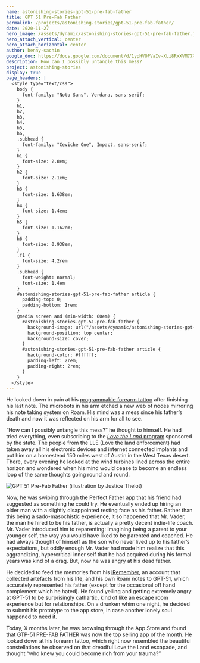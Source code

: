 ```yaml
---
name: astonishing-stories-gpt-51-pre-fab-father
title: GPT 51 Pre-Fab Father
permalink: /projects/astonishing-stories/gpt-51-pre-fab-father/
date: 2020-11-27
hero_image: /assets/dynamic/astonishing-stories-gpt-51-pre-fab-father.jpg
hero_attach_vertical: center
hero_attach_horizontal: center
author: benny-sachin
google_doc: https://docs.google.com/document/d/1ypHVOPVaIv-XLi8RxXVM77XIdwEy266-viriWmlBNAg/edit
description: How can I possibly untangle this mess?
project: astonishing-stories
display: true
page_headers: |
  <style type="text/css">
    body {
      font-family: "Noto Sans", Verdana, sans-serif;
    }
    h1,
    h2,
    h3,
    h4,
    h5,
    h6,
    .subhead {
      font-family: "Ceviche One", Impact, sans-serif;
    }
    h1 {
      font-size: 2.8em;
    }
    h2 {
      font-size: 2.1em;
    }
    h3 {
      font-size: 1.638em;
    }
    h4 {
      font-size: 1.4em;
    }
    h5 {
      font-size: 1.162em;
    }
    h6 {
      font-size: 0.938em;
    }
    .f1 {
      font-size: 4.2rem
    }
    .subhead {
      font-weight: normal;
      font-size: 1.4em
    }
    #astonishing-stories-gpt-51-pre-fab-father article {
      padding-top: 0;
      padding-bottom: 1rem;
    }
    @media screen and (min-width: 60em) {
      #astonishing-stories-gpt-51-pre-fab-father {
        background-image: url("/assets/dynamic/astonishing-stories-gpt-51-pre-fab-father-background-radius-50-medium.jpg");
        background-position: top center;
        background-size: cover;
      }
      #astonishing-stories-gpt-51-pre-fab-father article {
        background-color: #ffffff;
        padding-left: 2rem;
        padding-right: 2rem;
      }
    }
  </style>
---
```

He looked down in pain at his [programmable forearm tattoo](https://roamresearch.com/#/app/Astonishing_Stories/page/6jX2RXOls) after finishing his last note. The microbots in his arm etched a new web of nodes mirroring his note taking system on Roam. His mind was a mess since his father’s death and now it was reflected on his arm for all to see.

“How can I possibly untangle this mess?” he thought to himself. He had tried everything, even subscribing to the [_Love the Land_ program](https://roamresearch.com/#/app/Astonishing_Stories/page/b0JBkV_8Q) sponsored by the state. The people from the LLE (Love the land enforcement) had taken away all his electronic devices and internet connected implants and put him on a homestead 150 miles west of Austin in the West Texas desert. There, every evening he looked at the wind turbines lined across the entire horizon and wondered when his mind would cease to become an endless loop of the same thoughts going round and round.

<img
  src="{{ page.hero_image }}"
  alt="GPT 51 Pre-Fab Father (illustration by Justice Thelot)"
  class="fn mw-100 fr-m ml4-m mr2-m mt1-m mb2-m mw5-m fr-l ml4-l mr1-l mt2-l mb2-l mw6-l" />

Now, he was swiping through the Perfect Father app that his friend had suggested as something he could try. He eventually ended up hiring an older man with a slightly disappointed resting face as his father. Rather than this being a sado-masochistic experience, it so happened that Mr. Vader, the man he hired to be his father, is actually a pretty decent indie-life coach. Mr. Vader introduced him to reparenting: Imagining being a parent to your younger self, the way you would have liked to be parented and coached. He had always thought of himself as the son who never lived up to his father’s expectations, but oddly enough Mr. Vader had made him realize that this aggrandizing, hypercritical inner self that he had acquired during his formal years was kind of a drag. But, now he was angry at his dead father.

He decided to feed the memories from his [iRemember](https://roamresearch.com/#/app/Astonishing_Stories/page/1uBQxh_pw), an account that collected artefacts from his life, and his own Roam notes to GPT-51, which accurately represented his father (except for the occasional off hand complement which he hated). He found yelling and getting extremely angry at GPT-51 to be surprisingly cathartic, kind of like an escape room experience but for relationships. On a drunken whim one night, he decided to submit his prototype to the app store, in case another lonely soul happened to need it.

Today, X months later, he was browsing through the App Store and found that GTP-51 PRE-FAB FATHER was now the top selling app of the month. He looked down at his forearm tattoo, which right now resembled the beautiful constellations he observed on that dreadful Love the Land escapade, and thought “who knew you could become rich from your trauma?”
